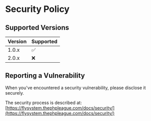 # Security Policy

## Supported Versions

| Version | Supported          |
| ------- | ------------------ |
| 1.0.x   | :white_check_mark: |
| 2.0.x   | :x:                |

## Reporting a Vulnerability

When you've encountered a security vulnerability, please disclose it securely.

The security process is described at:
[https://flysystem.thephpleague.com/docs/security/](https://flysystem.thephpleague.com/docs/security/)

